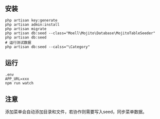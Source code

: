 ## 安装
```
php artisan key:generate
php artisan admin:install
php artisan migrate
php artisan db:seed --class="Moell\Mojito\Database\MojitoTableSeeder"
php artisan db:seed
# 运行测试数据
php artisan db:seed --calss="\Category"
```
## 运行
```
.env
APP_URL=xxx
npm run watch
```

## 注意
添加菜单会自动添加目录和文件，若协作则需要写入seed，同步菜单数据。

